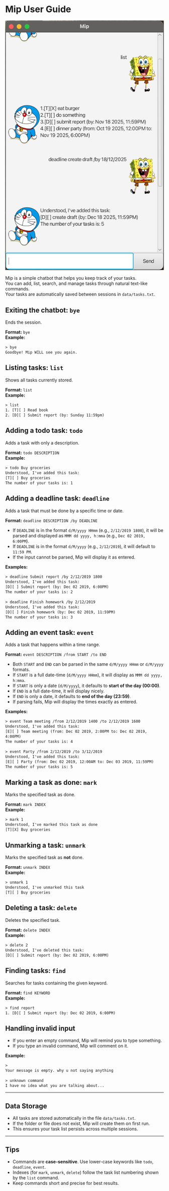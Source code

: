 # Mip User Guide
![img.png](Ui.png)

Mip is a simple chatbot that helps you keep track of your tasks.  
You can add, list, search, and manage tasks through natural text-like commands.  
Your tasks are automatically saved between sessions in `data/tasks.txt`.

## Exiting the chatbot: `bye`

Ends the session.

**Format:** `bye`  
**Example:**

    > bye
    Goodbye! Mip WILL see you again.

## Listing tasks: `list`

Shows all tasks currently stored.

**Format:** `list`  
**Example:**

    > list
    1. [T][ ] Read book
    2. [D][ ] Submit report (by: Sunday 11:59pm)

## Adding a todo task: `todo`

Adds a task with only a description.

**Format:** `todo DESCRIPTION`  
**Example:**

    > todo Buy groceries
    Understood, I've added this task:
    [T][ ] Buy groceries
    The number of your tasks is: 1

## Adding a deadline task: `deadline`

Adds a task that must be done by a specific time or date.

**Format:** `deadline DESCRIPTION /by DEADLINE`

- If `DEADLINE` is in the format `d/M/yyyy HHmm` (e.g., `2/12/2019 1800`), it will be parsed and displayed as `MMM dd yyyy, h:mma` (e.g., `Dec 02 2019, 6:00PM`).
- If `DEADLINE` is in the format `d/M/yyyy` (e.g., `2/12/2019`), it will default to `11:59 PM`.
- If the input cannot be parsed, Mip will display it as entered.

**Examples:**

    > deadline Submit report /by 2/12/2019 1800
    Understood, I've added this task:
    [D][ ] Submit report (by: Dec 02 2019, 6:00PM)
    The number of your tasks is: 2

    > deadline Finish homework /by 2/12/2019
    Understood, I've added this task:
    [D][ ] Finish homework (by: Dec 02 2019, 11:59PM)
    The number of your tasks is: 3

## Adding an event task: `event`

Adds a task that happens within a time range.

**Format:** `event DESCRIPTION /from START /to END`

- Both `START` and `END` can be parsed in the same `d/M/yyyy HHmm` or `d/M/yyyy` formats.
- If `START` is a full date-time (`d/M/yyyy HHmm`), it will display as `MMM dd yyyy, h:mma`.
- If `START` is only a date (`d/M/yyyy`), it defaults to **start of the day (00:00)**.
- If `END` is a full date-time, it will display nicely.
- If `END` is only a date, it defaults to **end of the day (23:59)**.
- If parsing fails, Mip will display the times exactly as entered.

**Examples:**

    > event Team meeting /from 2/12/2019 1400 /to 2/12/2019 1600
    Understood, I've added this task:
    [E][ ] Team meeting (from: Dec 02 2019, 2:00PM to: Dec 02 2019, 4:00PM)
    The number of your tasks is: 4

    > event Party /from 2/12/2019 /to 3/12/2019
    Understood, I've added this task:
    [E][ ] Party (from: Dec 02 2019, 12:00AM to: Dec 03 2019, 11:59PM)
    The number of your tasks is: 5

## Marking a task as done: `mark`

Marks the specified task as done.

**Format:** `mark INDEX`  
**Example:**

    > mark 1
    Understood, I've marked this task as done
    [T][X] Buy groceries

## Unmarking a task: `unmark`

Marks the specified task as **not** done.

**Format:** `unmark INDEX`  
**Example:**

    > unmark 1
    Understood, I've unmarked this task
    [T][ ] Buy groceries

## Deleting a task: `delete`

Deletes the specified task.

**Format:** `delete INDEX`  
**Example:**

    > delete 2
    Understood, I've deleted this task:
    [D][ ] Submit report (by: Dec 02 2019, 6:00PM)

## Finding tasks: `find`

Searches for tasks containing the given keyword.

**Format:** `find KEYWORD`  
**Example:**
    
    > find report
    1. [D][ ] Submit report (by: Dec 02 2019, 6:00PM)

## Handling invalid input

- If you enter an empty command, Mip will remind you to type something.
- If you type an invalid command, Mip will comment on it.

**Example:**
    
    >
    Your message is empty. why u not saying anything

    > unknown command
    I have no idea what you are talking about...

---

## Data Storage

- All tasks are stored automatically in the file `data/tasks.txt`.
- If the folder or file does not exist, Mip will create them on first run.
- This ensures your task list persists across multiple sessions.

---

## Tips

- Commands are **case-sensitive**. Use lower-case keywords like `todo`, `deadline`, `event`.
- Indexes (for `mark`, `unmark`, `delete`) follow the task list numbering shown by the `list` command.
- Keep commands short and precise for best results.